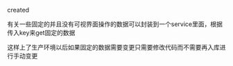 created



有关一些固定的并且没有可视界面操作的数据可以封装到一个service里面，根据传入key来get固定的数据

这样上了生产环境以后如果固定的数据需要变更只需要修改代码而不需要再入库进行手动变更